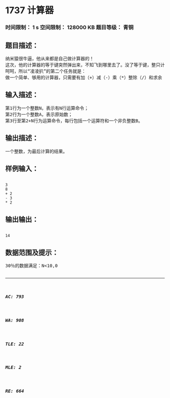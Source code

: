 # 1737 计算器   
### 时间限制： 1 s     空间限制： 128000 KB     题目等级： 青铜  
## 题目描述：  

<pre>
纳米猿很牛逼，他从来都是自己做计算器的！
这次，他的计算器的等于键突然弹出来，不知飞到哪里去了。没了等于键，整只计算器就算废掉了嘛。
呵呵，所以“凌凌扒”的第二个任务就是：
做一个简单、够用的计算器，只需要有加（+）减（-）乘（*）整除（/）和求余（%）的运算。如果运算中出现数学错误（如除0等），输出“Error!”。
</pre>
  
  
## 输入描述：  

<pre>
第1行为一个整数N，表示有N行运算命令；
第2行为一个整数A，表示原始数；
第3行至第2+N行为运算命令，每行包括一个运算符和一个非负整数B。
</pre>
  
  
## 输出描述：  

<pre>
一个整数，为最后计算的结果。
</pre>
  
  
## 样例输入：  

<pre><code>
3
8
+ 2
- 3
* 2
</code></pre>
  
  
## 输出输出：  

<pre><code>
14
</code></pre>
  
  
## 数据范围及提示：  

<pre>
30％的数据满足：N<10,0<A<10,运算符只包括加、减,0<B<10
50％的数据满足：N<100,0<A<100,运算符只包括加、减、乘,0<B<100
80％的数据满足：N<10000,-10000<A<10000,运算符包括加、减、乘、整除、求余,-10000<B<10000
100％的数据满足：N<100000,-200000<A<200000,运算符包括加、减、乘、整除、求余,-200000<B<200000
保证运算过程中数不超过10^9
 
提示：只管mod和div，不用处理负数的情况
</pre>
  
  
***  

##### AC: 793  
##### WA: 908  
##### TLE: 22  
##### MLE: 2  
##### RE: 664  
